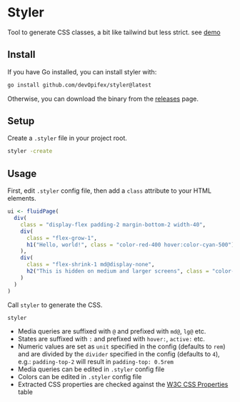 # Styler

Tool to generate CSS classes, a bit like tailwind but less strict.
see [demo](https://devopifex.github.io/styler/)

## Install

If you have Go installed, you can install styler with:

```bash
go install github.com/devOpifex/styler@latest
```

Otherwise, you can download the binary from the [releases](https://github.com/devOpifex/styler/releases) page.

## Setup

Create a `.styler` file in your project root.

```bash
styler -create
```

## Usage

First, edit `.styler` config file, then add a `class` attribute to your HTML elements.

```r
ui <- fluidPage(
  div(
    class = "display-flex padding-2 margin-bottom-2 width-40",
    div(
      class = "flex-grow-1",
      h1("Hello, world!", class = "color-red-400 hover:color-cyan-500")
    ),
    div(
      class = "flex-shrink-1 md@display-none",
      h2("This is hidden on medium and larger screens", class = "color-blue hover:color-green")
    )
  )
)
```

Call `styler` to generate the CSS.

```bash
styler
```

- Media queries are suffixed with `@` and prefixed with `md@`, `lg@` etc.
- States are suffixed with `:` and prefixed with `hover:`, `active:` etc.
- Numeric values are set as `unit` specified in the config (defaults to `rem`)
and are divided by the `divider` specified in the config (defaults to `4`), 
e.g.: `padding-top-2` will result in `padding-top: 0.5rem`
- Media queries can be edited in `.styler` config file
- Colors can be edited in `.styler` config file
- Extracted CSS properties are checked against the [W3C CSS Properties](https://www.w3.org/Style/CSS/all-properties.en.html) table
